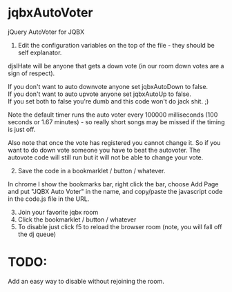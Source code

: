 # jqbxAutoVoter
jQuery AutoVoter for JQBX

1. Edit the configuration variables on the top of the file - they should be self explanator.

djsIHate will be anyone that gets a down vote (in our room down votes are a sign of respect).  

If you don't want to auto downvote anyone set jqbxAutoDown to false.  
If you don't want to auto upvote anyone set jqbxAutoUp to false.  
If you set both to false you're dumb and this code won't do jack shit.  ;)

Note the default timer runs the auto voter every 100000 milliseconds (100 seconds or 1.67 minutes) - so really short songs may be missed if the timing is just off.

Also note that once the vote has registered you cannot change it.  So if you want to do down vote someone you have to beat the autovoter. The autovote code will still run but it will not be able to change your vote.

2. Save the code in a bookmarklet / button / whatever.  

In chrome I show the bookmarks bar, right click the bar, choose Add Page and put "JQBX Auto Voter" in the name, and copy/paste the javascript code in the code.js file in the URL.

3. Join your favorite jqbx room
4. Click the bookmarklet / button / whatever
5. To disable just click f5 to reload the browser room (note, you will fall off the dj queue)

# TODO:

Add an easy way to disable without rejoining the room.
